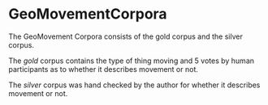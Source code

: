 # GeoMovementCorpora
The GeoMovement Corpora consists of the gold corpus and the silver corpus.

The *gold* corpus contains the type of thing moving and 5 votes by human participants as to whether it describes movement or not.

The *silver* corpus was hand checked by the author for whether it describes movement or not.
